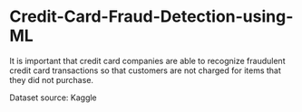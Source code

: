 # Credit-Card-Fraud-Detection-using-ML


It is important that credit card companies are able to recognize fraudulent credit card transactions so that customers are not charged for items that they did not purchase.

Dataset source: Kaggle
